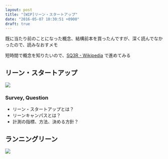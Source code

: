 ```yaml
---
layout: post
title: "[WIP]リーン・スタートアップ"
date: "2016-05-07 10:30:51 +0900"
draft: true
---
```


既に当たり前のことになった概念、結構前本を買ったんですが、深く読んでなかったので、読みなおすメモ

短時間で概念を知りたいので、[SQ3R - Wikipedia](https://ja.wikipedia.org/wiki/SQ3R) で進めてみる

## リーン・スタートアップ
<a  href="http://www.amazon.co.jp/gp/product/4822248976/ref=as_li_ss_il?ie=UTF8&camp=247&creative=7399&creativeASIN=4822248976&linkCode=as2&tag=erguolinge-22"><img border="0" src="http://ws-fe.amazon-adsystem.com/widgets/q?_encoding=UTF8&ASIN=4822248976&Format=_SL110_&ID=AsinImage&MarketPlace=JP&ServiceVersion=20070822&WS=1&tag=erguolinge-22" ></a><img src="http://ir-jp.amazon-adsystem.com/e/ir?t=erguolinge-22&l=as2&o=9&a=4822248976" width="1" height="1" border="0" alt="" style="border:none !important; margin:0px !important;" />

### Survey, Question
- リーン・スタートアップとは？
- リーンキャンパスとは？
- 計測の指標、方法、決める方針？

## ランニングリーン
<a  href="http://www.amazon.co.jp/gp/product/4873115914/ref=as_li_ss_il?ie=UTF8&camp=247&creative=7399&creativeASIN=4873115914&linkCode=as2&tag=erguolinge-22"><img border="0" src="http://ws-fe.amazon-adsystem.com/widgets/q?_encoding=UTF8&ASIN=4873115914&Format=_SL110_&ID=AsinImage&MarketPlace=JP&ServiceVersion=20070822&WS=1&tag=erguolinge-22" ></a><img src="http://ir-jp.amazon-adsystem.com/e/ir?t=erguolinge-22&l=as2&o=9&a=4873115914" width="1" height="1" border="0" alt="" style="border:none !important; margin:0px !important;" />
